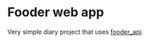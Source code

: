 # Fooder web app

Very simple diary project that uses [fooder_api](https://github.com/ickyicky/fooder-api).
